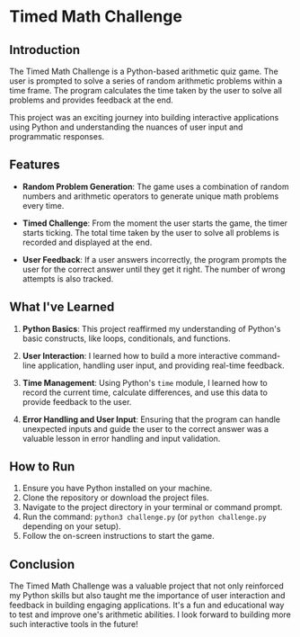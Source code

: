 # Timed Math Challenge

## Introduction
The Timed Math Challenge is a Python-based arithmetic quiz game. The user is prompted to solve a series of random arithmetic problems within a time frame. The program calculates the time taken by the user to solve all problems and provides feedback at the end.

This project was an exciting journey into building interactive applications using Python and understanding the nuances of user input and programmatic responses.

## Features

- **Random Problem Generation**: The game uses a combination of random numbers and arithmetic operators to generate unique math problems every time.

- **Timed Challenge**: From the moment the user starts the game, the timer starts ticking. The total time taken by the user to solve all problems is recorded and displayed at the end.

- **User Feedback**: If a user answers incorrectly, the program prompts the user for the correct answer until they get it right. The number of wrong attempts is also tracked.

## What I've Learned

1. **Python Basics**: This project reaffirmed my understanding of Python's basic constructs, like loops, conditionals, and functions.
  
2. **User Interaction**: I learned how to build a more interactive command-line application, handling user input, and providing real-time feedback.

3. **Time Management**: Using Python's `time` module, I learned how to record the current time, calculate differences, and use this data to provide feedback to the user.

4. **Error Handling and User Input**: Ensuring that the program can handle unexpected inputs and guide the user to the correct answer was a valuable lesson in error handling and input validation.

## How to Run

1. Ensure you have Python installed on your machine.
2. Clone the repository or download the project files.
3. Navigate to the project directory in your terminal or command prompt.
4. Run the command: `python3 challenge.py` (or `python challenge.py` depending on your setup).
5. Follow the on-screen instructions to start the game.

## Conclusion

The Timed Math Challenge was a valuable project that not only reinforced my Python skills but also taught me the importance of user interaction and feedback in building engaging applications. It's a fun and educational way to test and improve one's arithmetic abilities. I look forward to building more such interactive tools in the future!
